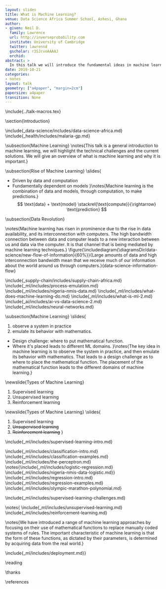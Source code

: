 ```yaml
---
layout: slides
title: What is Machine Learning?
venue: Data Science Africa Summer School, Ashesi, Ghana
author:
- given: Neil D.
  family: Lawrence
  url: http://inverseprobability.com
  institute: University of Cambridge
  twitter: lawrennd
  gscholar: r3SJcvoAAAAJ
  orchid: 
abstract: >
  In this talk we will introduce the fundamental ideas in machine learning. We'll develop our exposition around the ideas of prediction function and the objective function. We don't so much focus on the derivation of particular algorithms, but more the general principles involved to give an idea of the machine learning *landscape*.
date: 2019-10-21
categories:
- notes
layout: talk
geometry: ["a4paper", "margin=2cm"]
papersize: a4paper
transition: None
---
```


\include{../talk-macros.tex}

\section{Introduction}

\include{_data-science/includes/data-science-africa.md}
\include{_health/includes/malaria-gp.md}

\subsection{Machine Learning}
\notes{This talk is a general introduction to machine learning, we will highlight the technical challenges and the current solutions. We will give an overview of what is machine learning and why it is important.}

\subsection{Rise of Machine Learning}
\slides{
* Driven by data and computation
* Fundamentally dependent on models
}\notes{Machine learning is the combination of data and models, through computation, to make predictions.}
$$
\text{data} + \text{model} \stackrel{\text{compute}}{\rightarrow} \text{prediction}
$$

\subsection{Data Revolution}

\notes{Machine learning has risen in prominence due to the rise in data availability, and its interconnection with computers. The high bandwidth connection between data and computer leads to a new interaction between us and data via the computer. It is that channel that is being mediated by machine learning techniques.}
\figure{\includediagram{\diagramsDir/data-science/new-flow-of-information}{60%}}{Large amounts of data and high interconnection bandwidth mean that we receive much of our information about the world around us through computers.}{data-science-information-flow}

\include{_supply-chain/includes/supply-chain-africa.md}
\include{_ml/includes/process-emulation.md}
\include{_ml/includes/nigeria-nmis-data.md}
\include{_ml/includes/what-does-machine-learning-do.md}
\include{_ml/includes/what-is-ml-2.md}
\include{_ai/includes/ai-vs-data-science-2.md}
\include{_ml/includes/neural-networks.md}

\subsection{Machine Learning}
\slides{
1. observe a system in practice
2. emulate its behavior with mathematics.

* Design challenge: where to put mathematical function.
* Where it's placed leads to different ML domains.
}\notes{The key idea in machine learning is to observe the system in practice, and then emulate its behavior with mathematics. That leads to a design challenge as to where to place the mathematical function. The placement of the mathematical function leads to the different domains of machine learning.}

\newslide{Types of Machine Learning}

1. Supervised learning
2. Unsupervised learning
3. Reinforcement learning

\newslide{Types of Machine Learning}
\slides{
1. Supervised learning
2. <s>Unsupervised learning</s>
3. <s>Reinforcement learning</s>
}


\include{_ml/includes/supervised-learning-intro.md}

\include{_ml/includes/classification-intro.md}
\include{_ml/includes/classification-examples.md}
\include{_ml/includes/the-perceptron.md}
\notes{\include{_ml/includes/logistic-regression.md}
\include{_ml/includes/nigeria-nmis-data-logistic.md}}
\include{_ml/includes/regression-intro.md}
\include{_ml/includes/regression-examples.md}
\include{_ml/includes/olympic-marathon-polynomial.md}

\include{_ml/includes/supervised-learning-challenges.md}

<!-- Leave unsupervised and reinforcement learning in the notes -->
\notes{
\include{_ml/includes/unsupervised-learning.md}
\include{_ml/includes/reinforcement-learning.md}

\notes{We have introduced a range of machine learning approaches by focusing on their use of mathematical functions to replace manually coded systems of rules. The important characteristic of machine learning is that the form of these functions, as dictated by their parameters, is determined by acquiring data from the real world.}


\include{_ml/includes/deployment.md}}

\reading

\thanks

\references
